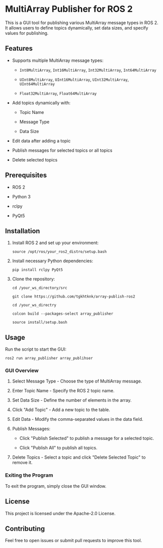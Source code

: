 # MultiArray Publisher for ROS 2

This is a GUI tool for publishing various MultiArray message types in ROS 2. It allows users to define topics dynamically, set data sizes, and specify values for publishing.

## Features

- Supports multiple MultiArray message types:

  - `Int8MultiArray`, `Int16MultiArray`, `Int32MultiArray`, `Int64MultiArray`

  - `UInt8MultiArray`, `UInt16MultiArray`, `UInt32MultiArray`, `UInt64MultiArray`

  - `Float32MultiArray`, `Float64MultiArray`

- Add topics dynamically with:

  - Topic Name

  - Message Type

  - Data Size

- Edit data after adding a topic

- Publish messages for selected topics or all topics

- Delete selected topics

## Prerequisites

- ROS 2

- Python 3

- rclpy

- PyQt5

## Installation

1. Install ROS 2 and set up your environment:

   ```
   source /opt/ros/your_ros2_distro/setup.bash
   ```

2. Install necessary Python dependencies:
   ```
   pip install rclpy PyQt5
   ```

3. Clone the repository:
   ```
   cd /your_ws_directory/src
   
   git clone https://github.com/tgkhtknk/array-publish-ros2

   cd /your_ws_directry
   
   colcon build --packages-select array_publisher

   source install/setup.bash
   ```

## Usage

Run the script to start the GUI:

`ros2 run array_publisher array_publihser`

### GUI Overview

1. Select Message Type - Choose the type of MultiArray message.

2. Enter Topic Name - Specify the ROS 2 topic name.

3. Set Data Size - Define the number of elements in the array.

4. Click "Add Topic" - Add a new topic to the table.

5. Edit Data - Modify the comma-separated values in the data field.

6. Publish Messages:

   - Click "Publish Selected" to publish a message for a selected topic.

   - Click "Publish All" to publish all topics.

7. Delete Topics - Select a topic and click "Delete Selected Topic" to remove it.

### Exiting the Program

To exit the program, simply close the GUI window.

## License

This project is licensed under the Apache-2.0 License.

## Contributing

Feel free to open issues or submit pull requests to improve this tool.

